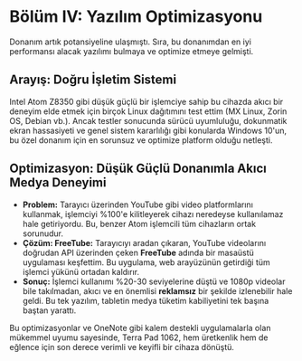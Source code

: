 # Bölüm IV: Yazılım Optimizasyonu

Donanım artık potansiyeline ulaşmıştı. Sıra, bu donanımdan en iyi performansı alacak yazılımı bulmaya ve optimize etmeye gelmişti.

## Arayış: Doğru İşletim Sistemi

Intel Atom Z8350 gibi düşük güçlü bir işlemciye sahip bu cihazda akıcı bir deneyim elde etmek için birçok Linux dağıtımını test ettim (MX Linux, Zorin OS, Debian vb.). Ancak testler sonucunda sürücü uyumluluğu, dokunmatik ekran hassasiyeti ve genel sistem kararlılığı gibi konularda Windows 10'un, bu özel donanım için en sorunsuz ve optimize platform olduğu netleşti.

## Optimizasyon: Düşük Güçlü Donanımla Akıcı Medya Deneyimi

*   **Problem:** Tarayıcı üzerinden YouTube gibi video platformlarını kullanmak, işlemciyi %100'e kilitleyerek cihazı neredeyse kullanılamaz hale getiriyordu. Bu, benzer Atom işlemcili tüm cihazların ortak sorunudur.
*   **Çözüm: FreeTube:** Tarayıcıyı aradan çıkaran, YouTube videolarını doğrudan API üzerinden çeken **FreeTube** adında bir masaüstü uygulaması keşfettim. Bu uygulama, web arayüzünün getirdiği tüm işlemci yükünü ortadan kaldırır.
*   **Sonuç:** İşlemci kullanımı %20-30 seviyelerine düştü ve 1080p videolar bile takılmadan, akıcı ve en önemlisi **reklamsız** bir şekilde izlenebilir hale geldi. Bu tek yazılım, tabletin medya tüketim kabiliyetini tek başına baştan yarattı.

Bu optimizasyonlar ve OneNote gibi kalem destekli uygulamalarla olan mükemmel uyumu sayesinde, Terra Pad 1062, hem üretkenlik hem de eğlence için son derece verimli ve keyifli bir cihaza dönüştü.
